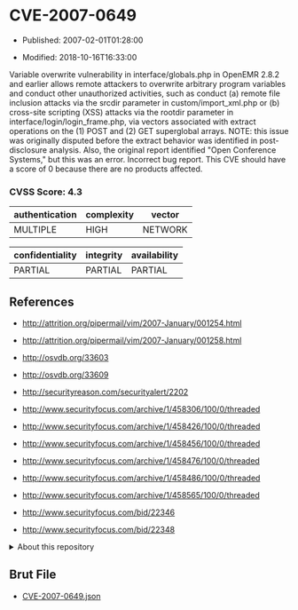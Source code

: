 # CVE-2007-0649

- Published: 2007-02-01T01:28:00

- Modified: 2018-10-16T16:33:00

Variable overwrite vulnerability in interface/globals.php in OpenEMR 2.8.2 and earlier allows remote attackers to overwrite arbitrary program variables and conduct other unauthorized activities, such as conduct (a) remote file inclusion attacks via the srcdir parameter in custom/import_xml.php or (b) cross-site scripting (XSS) attacks via the rootdir parameter in interface/login/login_frame.php, via vectors associated with extract operations on the (1) POST and (2) GET superglobal arrays.  NOTE: this issue was originally disputed before the extract behavior was identified in post-disclosure analysis. Also, the original report identified "Open Conference Systems," but this was an error. Incorrect bug report.  This CVE should have a score of 0 because there are no products affected.

### CVSS Score: **4.3**

| authentication | complexity | vector |
| --- | --- | --- |
| MULTIPLE | HIGH | NETWORK |

| confidentiality | integrity | availability |
| --- | --- | --- |
| PARTIAL | PARTIAL | PARTIAL |

## References

* http://attrition.org/pipermail/vim/2007-January/001254.html

* http://attrition.org/pipermail/vim/2007-January/001258.html

* http://osvdb.org/33603

* http://osvdb.org/33609

* http://securityreason.com/securityalert/2202

* http://www.securityfocus.com/archive/1/458306/100/0/threaded

* http://www.securityfocus.com/archive/1/458426/100/0/threaded

* http://www.securityfocus.com/archive/1/458456/100/0/threaded

* http://www.securityfocus.com/archive/1/458476/100/0/threaded

* http://www.securityfocus.com/archive/1/458486/100/0/threaded

* http://www.securityfocus.com/archive/1/458565/100/0/threaded

* http://www.securityfocus.com/bid/22346

* http://www.securityfocus.com/bid/22348

<details>
<summary>About this repository</summary> 

  This repository is part of the project [Live Hack CVE](https://github.com/Live-Hack-CVE). Main website can be found [www.live-hack.org](https://www.live-hack.org) 
  
  Made by [Sn0wAlice](https://github.com/Sn0wAlice) for the people that care about security and need to have a feed of the latest CVEs. Hope you enjoy it, don't forget to star the repo and follow me on [Twitter](https://twitter.com/Sn0wAlice) and [Github](https://github.com/Sn0wAlice). And that is my [personnal website](https://www.alice-snow.me/)

  - [Home Page](https://github.com/Live-Hack-CVE)
  - [Framework](https://github.com/Live-Hack-CVE/cve-framework)
  - [CVE database](https://github.com/Live-Hack-CVE/full_database)
  - [Changelog](https://github.com/Live-Hack-CVE/Changelog)
</details>

## Brut File

* [CVE-2007-0649.json](https://raw.githubusercontent.com/Live-Hack-CVE/full_database/main/cves/2007/CVE-2007-0649.json)

